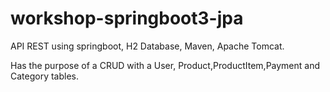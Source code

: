 # workshop-springboot3-jpa

API REST using springboot, H2 Database, Maven, Apache Tomcat.

Has the purpose of a CRUD with a User, Product,ProductItem,Payment and Category tables.

